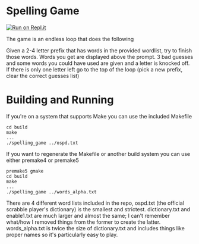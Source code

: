 Spelling Game
=============

[![Run on Repl.it](https://repl.it/badge/github/rswinkle/spelling_game)](https://repl.it/github/rswinkle/spelling_game)

The game is an endless loop that does the following

Given a 2-4 letter prefix that has words in the provided wordlist, try to finish those words.
Words you get are displayed above the prompt.
3 bad guesses and some words you could have used are given and a letter is knocked off.
If there is only one letter left go to the top of the loop (pick a new prefix, clear the correct
guesses list)


Building and Running
====================

If you're on a system that supports Make you can use the included Makefile

    cd build
    make
    ...
    ./spelling_game ../ospd.txt

If you want to regenerate the Makefile or another build system you can use either premake4
or premake5

    premake5 gmake
    cd build
    make
    ...
    ./spelling_game ../words_alpha.txt

There are 4 different word lists included in the repo, ospd.txt (the official scrabble player's dictionary)
is the smallest and strictest.  dictionary.txt and enable1.txt are much larger and almost the same; I can't
remember what/how I removed things from the former to create the latter.  words_alpha.txt is twice the size
of dictionary.txt and includes things like proper names so it's particularly easy to play.


